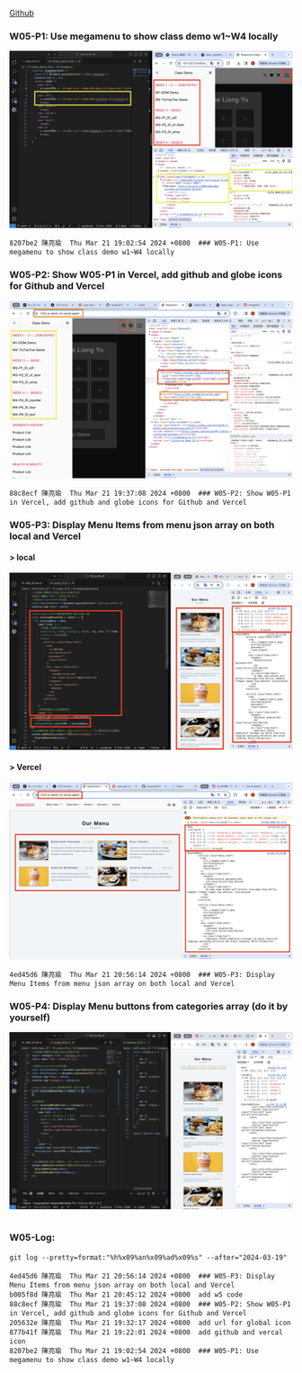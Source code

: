 [Github](https://github.com/liangyu9103/1122-js-demo_31.git)

### W05-P1: Use megamenu to show class demo w1~W4 locally

![](w05-p1.png)

```
8207be2 陳亮瑜  Thu Mar 21 19:02:54 2024 +0800  ### W05-P1: Use megamenu to show class demo w1~W4 locally
```

### W05-P2: Show W05-P1 in Vercel, add github and globe icons for Github and Vercel

![](w05-p2.png)

```
88c8ecf 陳亮瑜  Thu Mar 21 19:37:08 2024 +0800  ### W05-P2: Show W05-P1 in Vercel, add github and globe icons for Github and Vercel
```

### W05-P3: Display Menu Items from menu json array on both local and Vercel

#### > local

![](w05-p3-1.png)

#### > Vercel

![](w05-p3-2.png)

```
4ed45d6 陳亮瑜  Thu Mar 21 20:56:14 2024 +0800  ### W05-P3: Display Menu Items from menu json array on both local and Vercel
```

### W05-P4: Display Menu buttons from categories array (do it by yourself)

![](w05-p4.png)

```

```

### W05-Log:

```
git log --pretty=format:"%h%x09%an%x09%ad%x09%s" --after="2024-03-19"

4ed45d6 陳亮瑜  Thu Mar 21 20:56:14 2024 +0800  ### W05-P3: Display Menu Items from menu json array on both local and Vercel
b005f8d 陳亮瑜  Thu Mar 21 20:45:12 2024 +0800  add w5 code
88c8ecf 陳亮瑜  Thu Mar 21 19:37:08 2024 +0800  ### W05-P2: Show W05-P1 in Vercel, add github and globe icons for Github and Vercel
205632e 陳亮瑜  Thu Mar 21 19:32:17 2024 +0800  add url for global icon
877b41f 陳亮瑜  Thu Mar 21 19:22:01 2024 +0800  add github and vercal icon
8207be2 陳亮瑜  Thu Mar 21 19:02:54 2024 +0800  ### W05-P1: Use megamenu to show class demo w1~W4 locally
```
